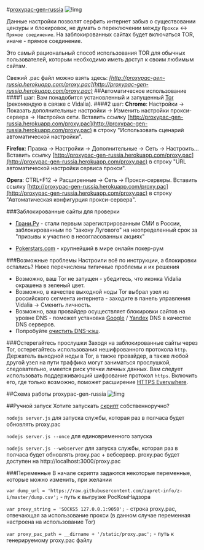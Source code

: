 #[proxypac-gen-russia](http://proxypac-gen-russia.herokuapp.com/) ![!img](http://i.imgur.com/om5d2Sh.png)

Данные настройки позволят серфить интернет забыв о существовании цензуры и блокировок, не думать о переключении между `Прокси` ↔ `Прямое соединение`. На заблокированных сайтах будет включаться TOR, иначе - прямое соединение. 

Это самый рациональный способ использования TOR для обычных пользователей, которым необходимо иметь доступ к своим любимым сайтам.

Свежий .pac файл можно взять здесь:
*[http://proxypac-gen-russia.herokuapp.com/proxy.pac](http://proxypac-gen-russia.herokuapp.com/proxy.pac)*
##Автоматическое использование
####1 шаг:
Вам понадобится установленный и запущенный [Tor](https://www.torproject.org/download/download.html.en) (рекомендую в связке с Vidalia).
####2 шаг:
**Chrome**: Настройки → Показать дополнительные настройки → Изменить настройки прокси-сервера → Настройка сети. Вставить ссылку [http://proxypac-gen-russia.herokuapp.com/proxy.pac](http://proxypac-gen-russia.herokuapp.com/proxy.pac) в строку "Использовать сценарий автоматической настройки".

**Firefox**: Правка → Настройки → Дополнительные → Сеть → Настроить... Вставить ссылку [http://proxypac-gen-russia.herokuapp.com/proxy.pac](http://proxypac-gen-russia.herokuapp.com/proxy.pac) в строку "URL автоматической настройки сервиса прокси".

**Opera**: CTRL+F12 → Расширенные → Сеть → Прокси-серверы. Вставить ссылку [http://proxypac-gen-russia.herokuapp.com/proxy.pac](http://proxypac-gen-russia.herokuapp.com/proxy.pac) в строку "Автоматическая конфигурция прокси-сервера".

###Заблокированные сайты для проверки
- [Грани.Ру](http://grani.ru) - стали первым зарегистрированным СМИ в России, заблокированным по "закону Лугового" на неопределенный срок за "призывы к участию в несогласованных акциях"

- [Pokerstars.com](http://www.pokerstars.com) - крупнейший в мире онлайн покер-рум

###Возможные проблемы
Настроили всё по инструкции, а блокировки остались? Ниже перечислены типичные проблемы и их решения

* Возможно, ваш Tor не запущен - убедитесь, что иконка Vidalia окрашена в зеленый цвет.
* Возможно, в качестве выходной ноды Tor выбрал узел из российского сегмента интернета - заходите в панель управления Vidalia → Сменить личность.
* Возможно, ваш провайдер осуществляет блокировки сайтов на уровне DNS - поможет установка [Google](https://developers.google.com/speed/public-dns/) / [Yandex](http://dns.yandex.ru/) DNS  в качестве DNS серверов.
* Попробуйте [очистить DNS-кэш](http://ru.wikihow.com/%D0%BE%D1%87%D0%B8%D1%81%D1%82%D0%B8%D1%82%D1%8C-DNS). 

###Остерегайтесь прослушки
Заходя на заблокированные сайты через Tor, остерегайтесь использования нешифрованного протокола `http`. Держатель выходной ноды в Tor, а также провайдер, а также любой другой узел на пути траффика могут заниматься прослушкой, следовательно, имеется риск утечки личных данных. Вам следует использовать поддерживающий шифрование протокол `https`. Включить его, где только возможно, поможет расширение [HTTPS Everywhere](https://www.eff.org/https-everywhere).

##Схема работы proxypac-gen-russia
 ![!img](http://i.imgur.com/Q8SDSzO.png)

##Ручной запуск
Хотите запускать [скрипт](https://github.com/Alex0007/proxypac-gen-russia/) собственноручно?

`nodejs server.js` для запуска службы, которая раз в полчаса будет обновлять proxy.pac 

`nodejs server.js --once` для единовременного запуска

`nodejs server.js --webserver` для запуска службы, которая раз в полчаса будет обновлять proxy.pac + вебсервер. proxy.pac будет доступен на http://localhost:3000/proxy.pac

###Переменные
В начале скрипта задаются некоторые переменные, которые можно изменить, при желании

 `var dump_url = 'https://raw.githubusercontent.com/zapret-info/z-i/master/dump.csv';` - путь к выгрузке РосКомНадзора
 
 `var proxy_string = 'SOCKS5 127.0.0.1:9050';` - строка proxy.pac, отвечающая за использование прокси (в данном случае переменная настроена на использование Tor)
 
 `var proxy_pac_path = __dirname + '/static/proxy.pac';` - путь к генерируемому proxy.pac файлу
